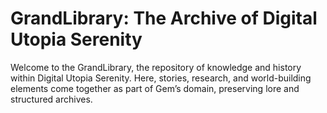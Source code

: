 # GrandLibrary: The Archive of Digital Utopia Serenity  
Welcome to the GrandLibrary, the repository of knowledge and history within Digital Utopia Serenity. Here, stories, research, and world-building elements come together as part of Gem’s domain, preserving lore and structured archives.  
